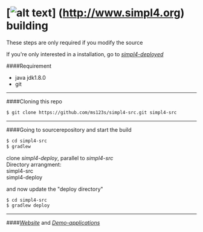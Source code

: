 

[![alt text](https://raw.githubusercontent.com/ms123s/simpl4-deployed/master/etc/images/simpl4_logo.png  "simpl4 logo")] (http://www.simpl4.org) building
=================

These steps are only required if you modify the source

If you're only interested in a installation, go to [*simpl4-deployed*](https://github.com/ms123s/simpl4-deployed)


####Requirement
* java jdk1.8.0  
* git

----

####Cloning this repo
```bash
$ git clone https://github.com/ms123s/simpl4-src.git simpl4-src
```
----

####Going to sourcerepository and start the build
```bash
$ cd simpl4-src
$ gradlew
```
clone *simpl4-deploy*, parallel to *simpl4-src*   
Directory arrangment:  
simpl4-src  
simpl4-deploy

and now update the "deploy directory"
```bash
$ cd simpl4-src
$ gradlew deploy 
```
----

####[*Website*](http://www.simpl4.org) and [*Demo-applications*](https://github.com/simpl4-apps?tab=repositories)

